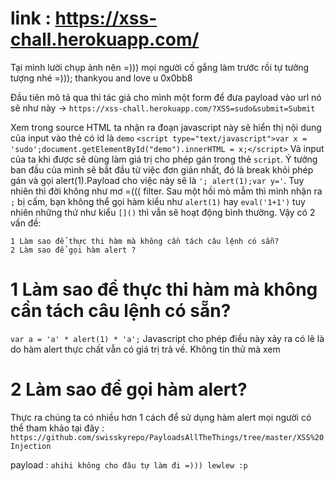# link : https://xss-chall.herokuapp.com/
Tại mình lười chụp ảnh nên =))) mọi người cố gắng làm trước rồi tự tưởng tượng nhé =))); thankyou and love u 0x0bb8

Đầu tiên mô tả qua thì tác giả cho mình một form để đưa payload vào url nó sẽ như này -> `https://xss-chall.herokuapp.com/?XSS=sudo&submit=Submit`

Xem trong source HTML ta nhận ra đoạn javascript này sẽ hiển thị nội dung của input vào thẻ có id là `demo`
```<script type="text/javascript">var x = 'sudo';document.getElementById("demo").innerHTML = x;</script>```
Và input của ta khi được sẽ dùng làm giá trị cho phép gán trong thẻ `script`. Ý tưởng ban đầu của mình sẽ bắt đầu từ việc đơn giản nhất, đó là break khỏi phép gán và gọi alert(1).Payload cho việc này sẽ là `'; alert(1);var y='`. Tuy nhiên thì đời không như mơ =((( filter. Sau một hồi mò mẫm thì mình nhận ra `;` bị cấm, bạn không thể gọi hàm kiểu như `alert(1)` hay `eval('1+1')` tuy nhiên những thứ như kiểu `[]()`  thì vẫn sẽ hoạt động bình thường. Vậy có 2 vấn đề: 
```
1 Làm sao để thực thi hàm mà không cần tách câu lệnh có sẵn? 
2 Làm sao để gọi hàm alert ?
```

# 1 Làm sao để thực thi hàm mà không cần tách câu lệnh có sẵn?
`var a = 'a' * alert(1) * 'a';`
Javascript cho phép điều này xảy ra có lẽ là do hàm alert thực chất vẫn có giá trị trả về. Không tin thử mà xem 

# 2 Làm sao để gọi hàm alert? 
Thực ra chúng ta có nhiều hơn 1 cách để sử dụng hàm alert mọi người có thể tham khảo tại đây : `https://github.com/swisskyrepo/PayloadsAllTheThings/tree/master/XSS%20Injection`

payload : `ahihi không cho đâu tự làm đi =))) lewlew :p`


